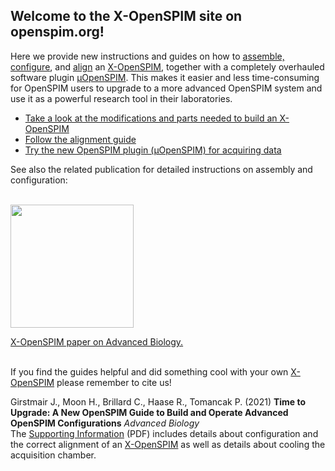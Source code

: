 ---
---
##	Welcome to the X-OpenSPIM site on openspim.org!
Here we provide new instructions and guides on how to [assemble, configure](https://onlinelibrary.wiley.com/doi/10.1002/adbi.202101182), and [align](https://openspim.org/xopenspim/alignment_welcome) an [X-OpenSPIM](https://openspim.org/table_of_parts_xopenspim), together with a completely overhauled software plugin [μOpenSPIM](https://openspim.org/micro-openspim). This makes it easier and less time-consuming for OpenSPIM users to upgrade to a more advanced OpenSPIM system and use it as a powerful research tool in their laboratories.

-	[Take a look at the modifications and parts needed to build an X-OpenSPIM](https://openspim.org/table_of_parts_xopenspim)
-	[Follow the alignment guide](https://openspim.org/xopenspim/alignment_welcome)
-	[Try the new OpenSPIM plugin (μOpenSPIM) for acquiring data](https://openspim.org/micro-openspim)

See also the related publication for detailed instructions on assembly and configuration:

</br><a href="https://onlinelibrary.wiley.com/doi/10.1002/adbi.202101182" align="center" target="_blank" title="Time to Upgrade: A New OpenSPIM Guide to Build and Operate Advanced OpenSPIM Configurations
"><img src="https://openspim.org/images/ToC_figure.png" align="center" width="197"><figcaption>X-OpenSPIM paper on Advanced Biology.</figcaption></a></br>

If you find the guides helpful and did something cool with your own [X-OpenSPIM](https://openspim.org/table_of_parts_xopenspim) please remember to cite us!

Girstmair J., Moon H., Brillard C., Haase R., Tomancak P. (2021) **Time to Upgrade: A New OpenSPIM Guide to Build and Operate Advanced OpenSPIM Configurations** *Advanced Biology* </br>The [Supporting Information](https://onlinelibrary.wiley.com/action/downloadSupplement?doi=10.1002%2Fadbi.202101182&file=adbi202101182-sup-0001-SuppMat.pdf) (PDF) includes details about configuration and the correct alignment of an [X-OpenSPIM](https://openspim.org/table_of_parts_xopenspim) as well as details about cooling the acquisition chamber.
